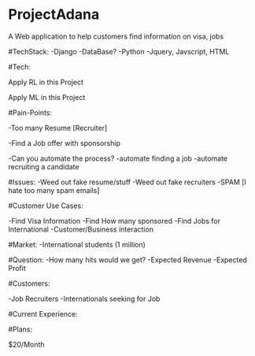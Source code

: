 # ProjectAdana

A Web application to help customers find information on visa, jobs


#TechStack:
-Django
-DataBase?
-Python
-Jquery, Javscript, HTML



#Tech:

Apply RL in this Project

Apply ML in this Project

#Pain-Points:

-Too many Resume [Recruiter]

-Find a Job offer with sponsorship

-Can you automate the process?
      -automate finding a job
      -automate recruiting a candidate

#Issues:
-Weed out fake resume/stuff
-Weed out fake recruiters
-SPAM [I hate too many spam emails]



#Customer Use Cases:

-Find Visa Information
-Find How many sponsored
-Find Jobs for International
-Customer/Business interaction


#Market:
-International students (1 million)


#Question:
-How many hits would we get?
-Expected Revenue
-Expected Profit

#Customers:

-Job Recruiters
-Internationals seeking for Job


#Current Experience:


#Plans:

$20/Month
